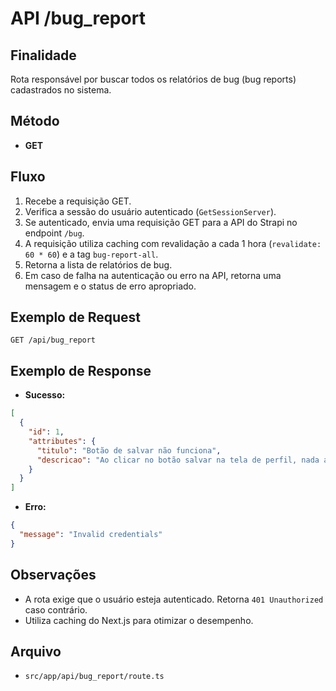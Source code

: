 # API /bug_report

## Finalidade
Rota responsável por buscar todos os relatórios de bug (bug reports) cadastrados no sistema.

## Método
- **GET**

## Fluxo
1.  Recebe a requisição GET.
2.  Verifica a sessão do usuário autenticado (`GetSessionServer`).
3.  Se autenticado, envia uma requisição GET para a API do Strapi no endpoint `/bug`.
4.  A requisição utiliza caching com revalidação a cada 1 hora (`revalidate: 60 * 60`) e a tag `bug-report-all`.
5.  Retorna a lista de relatórios de bug.
6.  Em caso de falha na autenticação ou erro na API, retorna uma mensagem e o status de erro apropriado.

## Exemplo de Request
```http
GET /api/bug_report
```

## Exemplo de Response
- **Sucesso:**
```json
[
  {
    "id": 1,
    "attributes": { 
      "titulo": "Botão de salvar não funciona",
      "descricao": "Ao clicar no botão salvar na tela de perfil, nada acontece."
    }
  }
]
```
- **Erro:**
```json
{
  "message": "Invalid credentials"
}
```

## Observações
- A rota exige que o usuário esteja autenticado. Retorna `401 Unauthorized` caso contrário.
- Utiliza caching do Next.js para otimizar o desempenho.

## Arquivo
- `src/app/api/bug_report/route.ts`
